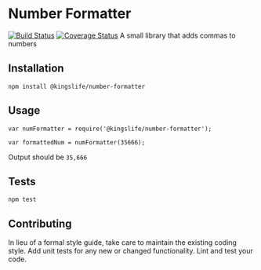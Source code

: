 Number Formatter
=========
[![Build Status](https://travis-ci.org/kingsman20/number-formatter-npm.svg?branch=master)](https://travis-ci.org/kingsman20/number-formatter-npm)
[![Coverage Status](https://coveralls.io/repos/github/kingsman20/number-formatter-npm/badge.svg?branch=master)](https://coveralls.io/github/kingsman20/number-formatter-npm?branch=master)
A small library that adds commas to numbers

## Installation

  `npm install @kingslife/number-formatter`

## Usage

    var numFormatter = require('@kingslife/number-formatter');

    var formattedNum = numFormatter(35666);
  
  
  Output should be `35,666`


## Tests

  `npm test`

## Contributing

In lieu of a formal style guide, take care to maintain the existing coding style. Add unit tests for any new or changed functionality. Lint and test your code.